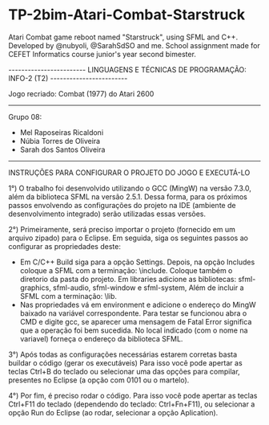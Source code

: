 # TP-2bim-Atari-Combat-Starstruck
Atari Combat game reboot named "Starstruck", using SFML and C++. Developed by @nubyoli, @SarahSdSO and me. School assignment made for CEFET Informatics course junior's year second bimester.

------------------------ LINGUAGENS E TÉCNICAS DE PROGRAMAÇÃO: INFO-2 (T2) ------------------------

Jogo recriado: Combat (1977) do Atari 2600
__________________________________________________________________________________________________
Grupo 08: 
- Mel Raposeiras Ricaldoni
- Núbia Torres de Oliveira
- Sarah dos Santos Oliveira
__________________________________________________________________________________________________

INSTRUÇÕES PARA CONFIGURAR O PROJETO DO JOGO E EXECUTÁ-LO

1°) O trabalho foi desenvolvido utilizando o GCC (MingW) na versão 7.3.0, além da biblioteca 
SFML na versão 2.5.1. Dessa forma, para os próximos passos envolvendo as configurações do projeto
na IDE (ambiente de desenvolvimento integrado) serão utilizadas essas versões. 

2°) Primeiramente, será preciso importar o projeto (fornecido em um arquivo zipado) para o Eclipse. 
Em seguida, siga os seguintes passos ao configurar as propriedades deste: 
* Em C/C++ Build siga para a opção Settings. Depois, na opção Includes coloque a SFML com a terminação: \include. Coloque também o diretorio da pasta do projeto. Em libraries adicione as bibliotecas: sfml-graphics, sfml-audio, sfml-window e sfml-system, Além de incluir a SFML com a terminação: \lib.
* Nas propriedades vá em environment e adicione o endereço do MingW baixado na variável correspondente. Para testar se funcionou abra o CMD e digite gcc, se aparecer uma mensagem de Fatal Error significa que a operação foi bem sucedida. No local indicado (com o nome na variavel) forneça o endereço da biblioteca SFML.

3°) Após todas as configurações necessárias estarem corretas basta buildar o código (gerar os executáveis)
Para isso você pode apertar as teclas Ctrl+B do teclado ou selecionar uma das opções para compilar, presentes no Eclipse (a opção com 0101 ou o martelo). 

4°) Por fim, é preciso rodar o código.
Para isso você pode apertar as teclas Ctrl+F11 do teclado (dependendo do teclado: Ctrl+Fn+F11), ou selecionar a opção Run do Eclipse (ao rodar, selecionar a opção Aplication).